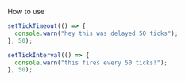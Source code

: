 How to use

```js
setTickTimeout(() => {
  console.warn("hey this was delayed 50 ticks");
}, 50);
```

```js
setTickInterval(() => {
  console.warn("this fires every 50 ticks!");
}, 50);
```
